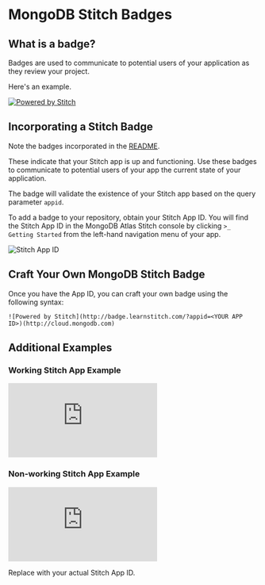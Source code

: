 # MongoDB Stitch Badges
## What is a badge?

 Badges are used to communicate to potential users of your application as they review your project.

Here's an example.

[![Powered by Stitch](http://badge.learnstitch.com/?appid=stitch-badges-dkhza)](http://cloud.mongodb.com)

## Incorporating a Stitch Badge

Note the badges incorporated in the [README](https://github.com/mongodb/hacktoberfest2018/blob/master/README.md").

 These indicate that your Stitch app is up and functioning. Use these badges to communicate to potential users of your app the current state of your application.

The badge will validate the existence of your Stitch app based on the query parameter `appid`. 

To add a badge to your repository, obtain your Stitch App ID. You will find the Stitch App ID in the MongoDB Atlas Stitch console by clicking `>_ Getting Started` from the left-hand navigation menu of your app.

![Stitch App ID](https://i.imgur.com/y6dWV5M.png)

## Craft Your Own MongoDB Stitch Badge

Once you have the App ID, you can craft your own badge using the following syntax:

```![Powered by Stitch](http://badge.learnstitch.com/?appid=<YOUR APP ID>)(http://cloud.mongodb.com)```

## Additional Examples

### Working Stitch App Example
[![Powered by Stitch](http://badge.learnstitch.com/index.php?appid=stitch-badges-dkhza)](http://cloud.mongodb.com)

### Non-working Stitch App Example
[![Powered by Stitch](http://badge.learnstitch.com/index.php?appid=non-existing-app)](http://cloud.mongodb.com)

Replace *<YOUR APP ID>* with your actual Stitch App ID.